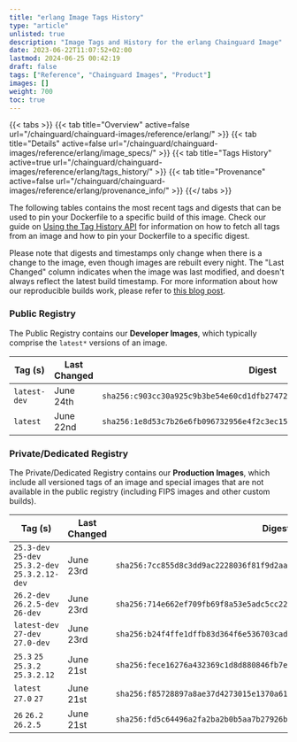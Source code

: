 ```yaml
---
title: "erlang Image Tags History"
type: "article"
unlisted: true
description: "Image Tags and History for the erlang Chainguard Image"
date: 2023-06-22T11:07:52+02:00
lastmod: 2024-06-25 00:42:19
draft: false
tags: ["Reference", "Chainguard Images", "Product"]
images: []
weight: 700
toc: true
---
```


{{< tabs >}}
{{< tab title="Overview" active=false url="/chainguard/chainguard-images/reference/erlang/" >}}
{{< tab title="Details" active=false url="/chainguard/chainguard-images/reference/erlang/image_specs/" >}}
{{< tab title="Tags History" active=true url="/chainguard/chainguard-images/reference/erlang/tags_history/" >}}
{{< tab title="Provenance" active=false url="/chainguard/chainguard-images/reference/erlang/provenance_info/" >}}
{{</ tabs >}}

The following tables contains the most recent tags and digests that can be used to pin your Dockerfile to a specific build of this image. Check our guide on [Using the Tag History API](/chainguard/chainguard-images/using-the-tag-history-api/) for information on how to fetch all tags from an image and how to pin your Dockerfile to a specific digest.

Please note that digests and timestamps only change when there is a change to the image, even though images are rebuilt every night. The "Last Changed" column indicates when the image was last modified, and doesn't always reflect the latest build timestamp. For more information about how our reproducible builds work, please refer to [this blog post](https://www.chainguard.dev/unchained/reproducing-chainguards-reproducible-image-builds).

### Public Registry
The Public Registry contains our **Developer Images**, which typically comprise the `latest*` versions of an image.

| Tag (s)       | Last Changed | Digest                                                                    |
|---------------|--------------|---------------------------------------------------------------------------|
|  `latest-dev` | June 24th    | `sha256:c903cc30a925c9b3be54e60cd1dfb27472741d43848ccee10338a3b4e3aa61a8` |
|  `latest`     | June 22nd    | `sha256:1e8d53c7b26e6fb096732956e4f2c3ec15af63d9432b22c023cc49d93afbb9b4` |


### Private/Dedicated Registry
The Private/Dedicated Registry contains our **Production Images**, which include all versioned tags of an image and special images that are not available in the public registry (including FIPS images and other custom builds).

| Tag (s)                                           | Last Changed | Digest                                                                    |
|---------------------------------------------------|--------------|---------------------------------------------------------------------------|
|  `25.3-dev` `25-dev` `25.3.2-dev` `25.3.2.12-dev` | June 23rd    | `sha256:7cc855d8c3dd9ac2228036f81f9d2aa2a1b205f1c27d0b822992b8b5d8263068` |
|  `26.2-dev` `26.2.5-dev` `26-dev`                 | June 23rd    | `sha256:714e662ef709fb69f8a53e5adc5cc22ca58c37ccc6456ec127bf6af8aa98d0c7` |
|  `latest-dev` `27-dev` `27.0-dev`                 | June 23rd    | `sha256:b24f4ffe1dffb83d364f6e536703cada0bf94e3eddfbb6ee2b5c089f57be7b8e` |
|  `25.3` `25` `25.3.2` `25.3.2.12`                 | June 21st    | `sha256:fece16276a432369c1d8d880846fb7ea3f220efb20f6821013f3694989e669b4` |
|  `latest` `27.0` `27`                             | June 21st    | `sha256:f85728897a8ae37d4273015e1370a6163a63f8d8e3010490f41a429fd8228bc8` |
|  `26` `26.2` `26.2.5`                             | June 21st    | `sha256:fd5c64496a2fa2ba2b0b5aa7b27926bd5cc6e990c69776ac712ef64d719dfaa7` |

